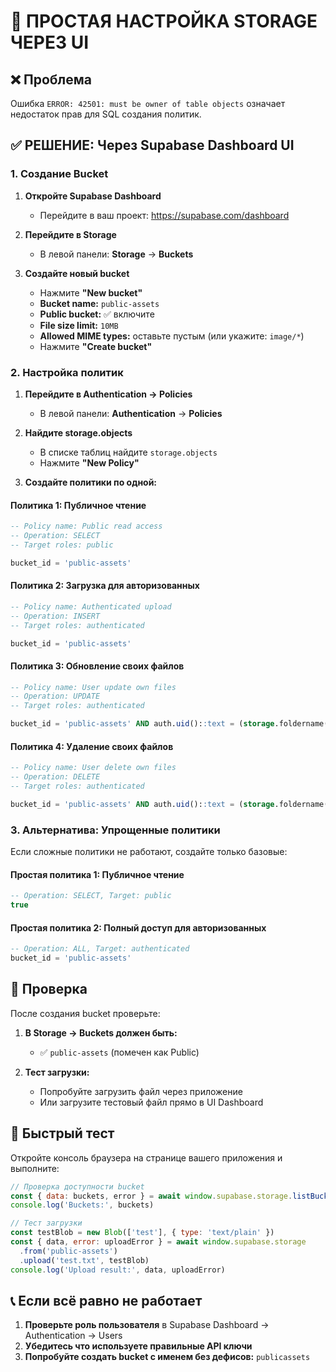 # 🎯 ПРОСТАЯ НАСТРОЙКА STORAGE ЧЕРЕЗ UI

## ❌ Проблема
Ошибка `ERROR: 42501: must be owner of table objects` означает недостаток прав для SQL создания политик.

## ✅ РЕШЕНИЕ: Через Supabase Dashboard UI

### 1. Создание Bucket

1. **Откройте Supabase Dashboard**
   - Перейдите в ваш проект: https://supabase.com/dashboard
   
2. **Перейдите в Storage**
   - В левой панели: **Storage** → **Buckets**
   
3. **Создайте новый bucket**
   - Нажмите **"New bucket"**
   - **Bucket name:** `public-assets`
   - **Public bucket:** ✅ включите
   - **File size limit:** `10MB`
   - **Allowed MIME types:** оставьте пустым (или укажите: `image/*`)
   - Нажмите **"Create bucket"**

### 2. Настройка политик

1. **Перейдите в Authentication → Policies**
   - В левой панели: **Authentication** → **Policies**
   
2. **Найдите storage.objects**
   - В списке таблиц найдите `storage.objects`
   - Нажмите **"New Policy"**

3. **Создайте политики по одной:**

#### Политика 1: Публичное чтение
```sql
-- Policy name: Public read access
-- Operation: SELECT
-- Target roles: public

bucket_id = 'public-assets'
```

#### Политика 2: Загрузка для авторизованных
```sql
-- Policy name: Authenticated upload
-- Operation: INSERT  
-- Target roles: authenticated

bucket_id = 'public-assets'
```

#### Политика 3: Обновление своих файлов
```sql
-- Policy name: User update own files
-- Operation: UPDATE
-- Target roles: authenticated

bucket_id = 'public-assets' AND auth.uid()::text = (storage.foldername(name))[1]
```

#### Политика 4: Удаление своих файлов
```sql
-- Policy name: User delete own files
-- Operation: DELETE
-- Target roles: authenticated

bucket_id = 'public-assets' AND auth.uid()::text = (storage.foldername(name))[1]
```

### 3. Альтернатива: Упрощенные политики

Если сложные политики не работают, создайте только базовые:

#### Простая политика 1: Публичное чтение
```sql
-- Operation: SELECT, Target: public
true
```

#### Простая политика 2: Полный доступ для авторизованных
```sql
-- Operation: ALL, Target: authenticated  
bucket_id = 'public-assets'
```

## 🧪 Проверка

После создания bucket проверьте:

1. **В Storage → Buckets должен быть:**
   - ✅ `public-assets` (помечен как Public)

2. **Тест загрузки:**
   - Попробуйте загрузить файл через приложение
   - Или загрузите тестовый файл прямо в UI Dashboard

## 🚀 Быстрый тест

Откройте консоль браузера на странице вашего приложения и выполните:

```javascript
// Проверка доступности bucket
const { data: buckets, error } = await window.supabase.storage.listBuckets()
console.log('Buckets:', buckets)

// Тест загрузки
const testBlob = new Blob(['test'], { type: 'text/plain' })
const { data, error: uploadError } = await window.supabase.storage
  .from('public-assets')
  .upload('test.txt', testBlob)
console.log('Upload result:', data, uploadError)
```

## 📞 Если всё равно не работает

1. **Проверьте роль пользователя** в Supabase Dashboard → Authentication → Users
2. **Убедитесь что используете правильные API ключи**
3. **Попробуйте создать bucket с именем без дефисов:** `publicassets`
